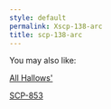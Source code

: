```yaml
---
style: default
permalink: Xscp-138-arc
title: scp-138-arc
---
```

You may also like:

[All Hallows'](http://scp-wiki.net/all-hallows)

[SCP-853](http://scp-wiki.net/scp-853)
